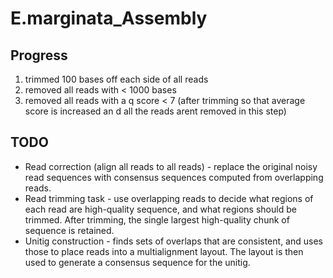# E.marginata_Assembly #

## Progress ##
1. trimmed 100 bases off each side of all reads
2. removed all reads with < 1000 bases
3. removed all reads with a q score < 7 (after trimming so that average score is increased an d all the reads arent removed in this step)

## TODO ##
* Read correction  (align all reads to all reads) - replace the original noisy read sequences with consensus sequences computed from overlapping reads.
* Read trimming task - use overlapping reads to decide what regions of each read are high-quality sequence, and what regions should be trimmed. After trimming, the single largest high-quality chunk of sequence is retained.
* Unitig construction - finds sets of overlaps that are consistent, and uses those to place reads into a multialignment layout. The layout is then used to generate a consensus sequence for the unitig.
